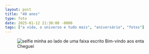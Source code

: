 ```yaml
---
layout: post
title: "40 anos"
type: foto
date: 2025-01-12 21:30:00 -0000
tags: ["a vida, o universo e tudo mais", "aniversário", "fotos"]
---
```

<figure class="gallery">
    <img src="{{ site.baseurl }}/assets/fotos/2025/01/20250112_153929.jpg" alt="selfie minha ao lado de uma faixa escrito Bim-vindo aos enta" title="foto minha comuma faixa de bem-vindo aos enta ao fundo">
    <figcaption>Cheguei</figcaption>
</figure>
